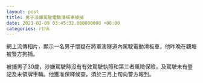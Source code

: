 ```yaml
---
layout: post
title: 男子涉嫌駕駛電動滑板車被捕
date: 2021-02-09 03:45:32.000000000 +08:00
categories: rthk
---
```


網上流傳相片，顯示一名男子懷疑在將軍澳隧道內駕駛電動滑板車，他昨晚在觀塘被警方拘捕。

被捕男子30歲，涉嫌駕駛時沒有有效駕駛執照和第三者風險保險，及駕駛未有登記及未領牌車輛。他獲准保釋候查，須於三月上旬向警方報到。
